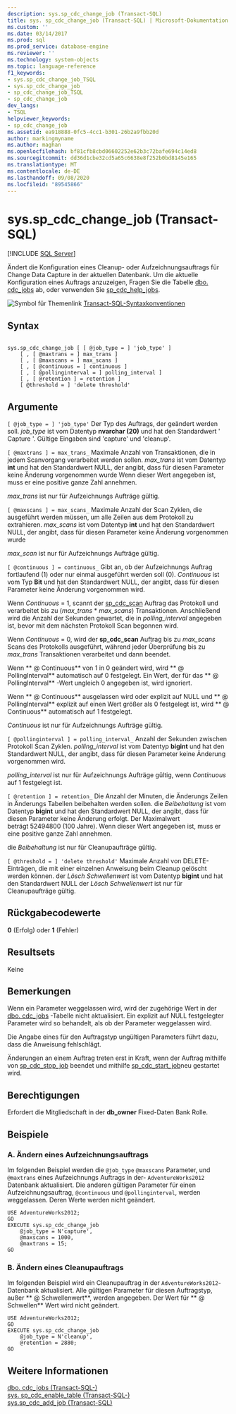 ```yaml
---
description: sys.sp_cdc_change_job (Transact-SQL)
title: sys. sp_cdc_change_job (Transact-SQL) | Microsoft-Dokumentation
ms.custom: ''
ms.date: 03/14/2017
ms.prod: sql
ms.prod_service: database-engine
ms.reviewer: ''
ms.technology: system-objects
ms.topic: language-reference
f1_keywords:
- sys.sp_cdc_change_job_TSQL
- sys.sp_cdc_change_job
- sp_cdc_change_job_TSQL
- sp_cdc_change_job
dev_langs:
- TSQL
helpviewer_keywords:
- sp_cdc_change_job
ms.assetid: ea918888-0fc5-4cc1-b301-26b2a9fbb20d
author: markingmyname
ms.author: maghan
ms.openlocfilehash: bf81cfb8cbd06602252e62b3c72bafe694c14ed8
ms.sourcegitcommit: dd36d1cbe32cd5a65c6638e8f252b0bd8145e165
ms.translationtype: MT
ms.contentlocale: de-DE
ms.lasthandoff: 09/08/2020
ms.locfileid: "89545866"
---
```

# <a name="syssp_cdc_change_job-transact-sql"></a>sys.sp_cdc_change_job (Transact-SQL)
[!INCLUDE [SQL Server](../../includes/applies-to-version/sqlserver.md)]

  Ändert die Konfiguration eines Cleanup- oder Aufzeichnungsauftrags für Change Data Capture in der aktuellen Datenbank. Um die aktuelle Konfiguration eines Auftrags anzuzeigen, Fragen Sie die Tabelle [dbo. cdc_jobs](../../relational-databases/system-tables/dbo-cdc-jobs-transact-sql.md) ab, oder verwenden Sie [sp_cdc_help_jobs](../../relational-databases/system-stored-procedures/sys-sp-cdc-help-jobs-transact-sql.md).  
  
 ![Symbol für Themenlink](../../database-engine/configure-windows/media/topic-link.gif "Symbol für Themenlink") [Transact-SQL-Syntaxkonventionen](../../t-sql/language-elements/transact-sql-syntax-conventions-transact-sql.md)  
  
## <a name="syntax"></a>Syntax  
  
```  
  
sys.sp_cdc_change_job [ [ @job_type = ] 'job_type' ]  
    [ , [ @maxtrans = ] max_trans ]   
    [ , [ @maxscans = ] max_scans ]   
    [ , [ @continuous = ] continuous ]   
    [ , [ @pollinginterval = ] polling_interval ]   
    [ , [ @retention ] = retention ]   
    [ @threshold = ] 'delete threshold'  
```  
  
## <a name="arguments"></a>Argumente  
`[ @job_type = ] 'job_type'` Der Typ des Auftrags, der geändert werden soll. *job_type* ist vom Datentyp **nvarchar (20)** und hat den Standardwert ' Capture '. Gültige Eingaben sind 'capture' und 'cleanup'.  
  
`[ @maxtrans ] = max_trans_` Maximale Anzahl von Transaktionen, die in jedem Scanvorgang verarbeitet werden sollen. *max_trans* ist vom Datentyp **int** und hat den Standardwert NULL, der angibt, dass für diesen Parameter keine Änderung vorgenommen wurde Wenn dieser Wert angegeben ist, muss er eine positive ganze Zahl annehmen.  
  
 *max_trans* ist nur für Aufzeichnungs Aufträge gültig.  
  
`[ @maxscans ] = max_scans_` Maximale Anzahl der Scan Zyklen, die ausgeführt werden müssen, um alle Zeilen aus dem Protokoll zu extrahieren. *max_scans* ist vom Datentyp **int** und hat den Standardwert NULL, der angibt, dass für diesen Parameter keine Änderung vorgenommen wurde  
  
 *max_scan* ist nur für Aufzeichnungs Aufträge gültig.  
  
`[ @continuous ] = continuous_` Gibt an, ob der Aufzeichnungs Auftrag fortlaufend (1) oder nur einmal ausgeführt werden soll (0). *Continuous* ist vom Typ **Bit** und hat den Standardwert NULL, der angibt, dass für diesen Parameter keine Änderung vorgenommen wird.  
  
 Wenn *Continuous* = 1, scannt der [sp_cdc_scan](../../relational-databases/system-stored-procedures/sys-sp-cdc-scan-transact-sql.md) Auftrag das Protokoll und verarbeitet bis zu (*max_trans* \* *max_scans*) Transaktionen. Anschließend wird die Anzahl der Sekunden gewartet, die in *polling_interval* angegeben ist, bevor mit dem nächsten Protokoll Scan begonnen wird.  
  
 Wenn *Continuous* = 0, wird der **sp_cdc_scan** Auftrag bis zu *max_scans* Scans des Protokolls ausgeführt, während jeder Überprüfung bis zu *max_trans* Transaktionen verarbeitet und dann beendet.  
  
 Wenn ** \@ Continuous** von 1 in 0 geändert wird, wird ** \@ PollingInterval** automatisch auf 0 festgelegt. Ein Wert, der für das ** \@ PollingInterval** -Wert ungleich 0 angegeben ist, wird ignoriert.  
  
 Wenn ** \@ Continuous** ausgelassen wird oder explizit auf NULL und ** \@ PollingInterval** explizit auf einen Wert größer als 0 festgelegt ist, wird ** \@ Continuous** automatisch auf 1 festgelegt.  
  
 *Continuous* ist nur für Aufzeichnungs Aufträge gültig.  
  
`[ @pollinginterval ] = polling_interval_` Anzahl der Sekunden zwischen Protokoll Scan Zyklen. *polling_interval* ist vom Datentyp **bigint** und hat den Standardwert NULL, der angibt, dass für diesen Parameter keine Änderung vorgenommen wird.  
  
 *polling_interval* ist nur für Aufzeichnungs Aufträge gültig, wenn *Continuous* auf 1 festgelegt ist.  
  
`[ @retention ] = retention_` Die Anzahl der Minuten, die Änderungs Zeilen in Änderungs Tabellen beibehalten werden sollen. die *Beibehaltung* ist vom Datentyp **bigint** und hat den Standardwert NULL, der angibt, dass für diesen Parameter keine Änderung erfolgt. Der Maximalwert beträgt 52494800 (100 Jahre). Wenn dieser Wert angegeben ist, muss er eine positive ganze Zahl annehmen.  
  
 die *Beibehaltung* ist nur für Cleanupaufträge gültig.  
  
`[ @threshold = ] 'delete threshold'` Maximale Anzahl von DELETE-Einträgen, die mit einer einzelnen Anweisung beim Cleanup gelöscht werden können. der *Lösch Schwellenwert* ist vom Datentyp **bigint** und hat den Standardwert NULL der *Lösch Schwellenwert* ist nur für Cleanupaufträge gültig.  
  
## <a name="return-code-values"></a>Rückgabecodewerte  
 **0** (Erfolg) oder **1** (Fehler)  
  
## <a name="result-sets"></a>Resultsets  
 Keine  
  
## <a name="remarks"></a>Bemerkungen  
 Wenn ein Parameter weggelassen wird, wird der zugehörige Wert in der [dbo. cdc_jobs](../../relational-databases/system-tables/dbo-cdc-jobs-transact-sql.md) -Tabelle nicht aktualisiert. Ein explizit auf NULL festgelegter Parameter wird so behandelt, als ob der Parameter weggelassen wird.  
  
 Die Angabe eines für den Auftragstyp ungültigen Parameters führt dazu, dass die Anweisung fehlschlägt.  
  
 Änderungen an einem Auftrag treten erst in Kraft, wenn der Auftrag mithilfe von [sp_cdc_stop_job](../../relational-databases/system-stored-procedures/sys-sp-cdc-stop-job-transact-sql.md) beendet und mithilfe [sp_cdc_start_job](../../relational-databases/system-stored-procedures/sys-sp-cdc-start-job-transact-sql.md)neu gestartet wird.  
  
## <a name="permissions"></a>Berechtigungen  
 Erfordert die Mitgliedschaft in der **db_owner** Fixed-Daten Bank Rolle.  
  
## <a name="examples"></a>Beispiele  
  
### <a name="a-changing-a-capture-job"></a>A. Ändern eines Aufzeichnungsauftrags  
 Im folgenden Beispiel werden die `@job_type` `@maxscans` Parameter, und `@maxtrans` eines Aufzeichnungs Auftrags in der- `AdventureWorks2012` Datenbank aktualisiert. Die anderen gültigen Parameter für einen Aufzeichnungsauftrag, `@continuous` und `@pollinginterval`, werden weggelassen. Deren Werte werden nicht geändert.  
  
```  
USE AdventureWorks2012;  
GO  
EXECUTE sys.sp_cdc_change_job   
    @job_type = N'capture',  
    @maxscans = 1000,  
    @maxtrans = 15;  
GO  
```  
  
### <a name="b-changing-a-cleanup-job"></a>B. Ändern eines Cleanupauftrags  
 Im folgenden Beispiel wird ein Cleanupauftrag in der `AdventureWorks2012`-Datenbank aktualisiert. Alle gültigen Parameter für diesen Auftragstyp, außer ** \@ Schwellenwert**, werden angegeben. Der Wert für ** \@ Schwellen** Wert wird nicht geändert.  
  
```  
USE AdventureWorks2012;  
GO  
EXECUTE sys.sp_cdc_change_job   
    @job_type = N'cleanup',  
    @retention = 2880;  
GO  
```  
  
## <a name="see-also"></a>Weitere Informationen  
 [dbo. cdc_jobs &#40;Transact-SQL-&#41;](../../relational-databases/system-tables/dbo-cdc-jobs-transact-sql.md)   
 [sys. sp_cdc_enable_table &#40;Transact-SQL-&#41;](../../relational-databases/system-stored-procedures/sys-sp-cdc-enable-table-transact-sql.md)   
 [sys.sp_cdc_add_job (Transact-SQL)](../../relational-databases/system-stored-procedures/sys-sp-cdc-add-job-transact-sql.md)  
  
  
